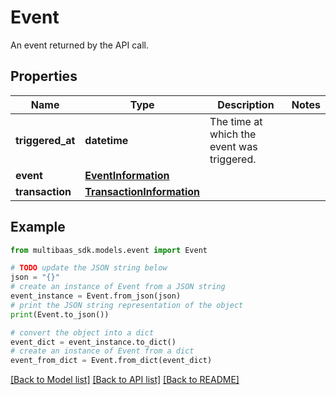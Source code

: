 # Event

An event returned by the API call.

## Properties

Name | Type | Description | Notes
------------ | ------------- | ------------- | -------------
**triggered_at** | **datetime** | The time at which the event was triggered. | 
**event** | [**EventInformation**](EventInformation.md) |  | 
**transaction** | [**TransactionInformation**](TransactionInformation.md) |  | 

## Example

```python
from multibaas_sdk.models.event import Event

# TODO update the JSON string below
json = "{}"
# create an instance of Event from a JSON string
event_instance = Event.from_json(json)
# print the JSON string representation of the object
print(Event.to_json())

# convert the object into a dict
event_dict = event_instance.to_dict()
# create an instance of Event from a dict
event_from_dict = Event.from_dict(event_dict)
```
[[Back to Model list]](../README.md#documentation-for-models) [[Back to API list]](../README.md#documentation-for-api-endpoints) [[Back to README]](../README.md)


